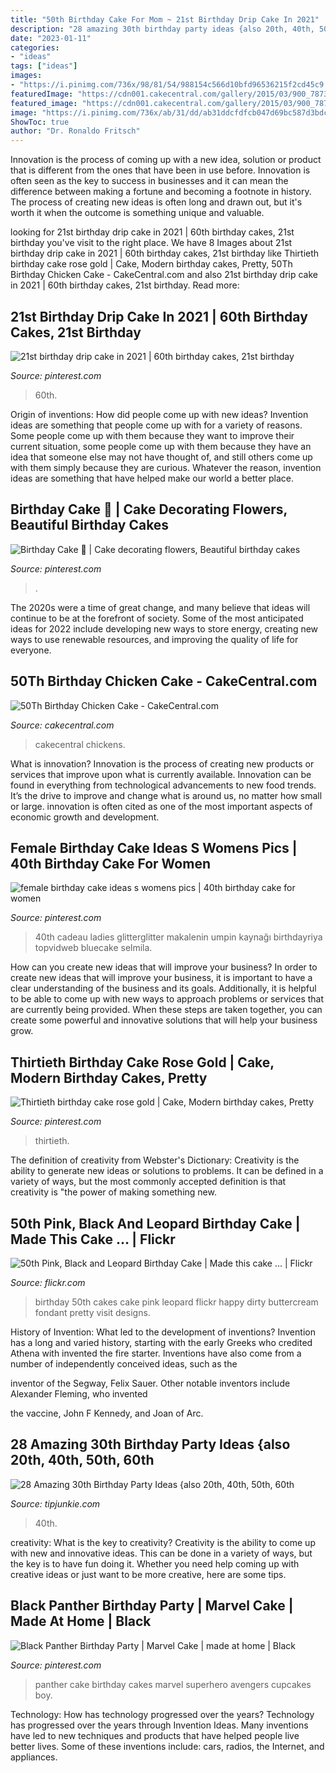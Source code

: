 ```yaml
---
title: "50th Birthday Cake For Mom ~ 21st Birthday Drip Cake In 2021"
description: "28 amazing 30th birthday party ideas {also 20th, 40th, 50th, 60th"
date: "2023-01-11"
categories:
- "ideas"
tags: ["ideas"]
images:
- "https://i.pinimg.com/736x/98/81/54/988154c566d10bfd96536215f2cd45c9.jpg"
featuredImage: "https://cdn001.cakecentral.com/gallery/2015/03/900_787313sc7O_50th-birthday-chicken-cake.jpg"
featured_image: "https://cdn001.cakecentral.com/gallery/2015/03/900_787313sc7O_50th-birthday-chicken-cake.jpg"
image: "https://i.pinimg.com/736x/ab/31/dd/ab31ddcfdfcb047d69bc587d3bdcf098.jpg"
ShowToc: true
author: "Dr. Ronaldo Fritsch"
---
```



Innovation is the process of coming up with a new idea, solution or product that is different from the ones that have been in use before. Innovation is often seen as the key to success in businesses and it can mean the difference between making a fortune and becoming a footnote in history. The process of creating new ideas is often long and drawn out, but it's worth it when the outcome is something unique and valuable.

	

		
looking for 21st birthday drip cake in 2021 | 60th birthday cakes, 21st birthday you've visit to the right place. We have 8 Images about 21st birthday drip cake in 2021 | 60th birthday cakes, 21st birthday like Thirtieth birthday cake rose gold | Cake, Modern birthday cakes, Pretty, 50Th Birthday Chicken Cake - CakeCentral.com and also 21st birthday drip cake in 2021 | 60th birthday cakes, 21st birthday. Read more:
		
    
## 21st Birthday Drip Cake In 2021 | 60th Birthday Cakes, 21st Birthday

<img loading=lazy src="https://i.pinimg.com/736x/f2/bd/43/f2bd436177cc18c45eca1631506b03a6.jpg" onerror="this.onerror=null;this.src='https://tse4.mm.bing.net/th?id=OIP.Q9UJrlBtv4_dVcTVtx69rgHaLG&amp;pid=15.1';" alt="21st birthday drip cake in 2021 | 60th birthday cakes, 21st birthday">

_Source: pinterest.com_

>60th. 

	

Origin of inventions: How did people come up with new ideas?
Invention ideas are something that people come up with for a variety of reasons. Some people come up with them because they want to improve their current situation, some people come up with them because they have an idea that someone else may not have thought of, and still others come up with them simply because they are curious. Whatever the reason, invention ideas are something that have helped make our world a better place.

    
## Birthday Cake 🎂 | Cake Decorating Flowers, Beautiful Birthday Cakes

<img loading=lazy src="https://i.pinimg.com/736x/06/9d/57/069d579ca4c2a832aaa3622d19708f3e.jpg" onerror="this.onerror=null;this.src='https://tse1.mm.bing.net/th?id=OIP.6P3T66SlKA3xOb_bvA77oQHaJ3&amp;pid=15.1';" alt="Birthday Cake 🎂 | Cake decorating flowers, Beautiful birthday cakes">

_Source: pinterest.com_

>. 

	

The 2020s were a time of great change, and many believe that ideas will continue to be at the forefront of society. Some of the most anticipated ideas for 2022 include developing new ways to store energy, creating new ways to use renewable resources, and improving the quality of life for everyone.

    
## 50Th Birthday Chicken Cake - CakeCentral.com

<img loading=lazy src="https://cdn001.cakecentral.com/gallery/2015/03/900_787313sc7O_50th-birthday-chicken-cake.jpg" onerror="this.onerror=null;this.src='https://tse1.mm.bing.net/th?id=OIP.w3GFMTV9bWKEeyfPVOESOAHaLH&amp;pid=15.1';" alt="50Th Birthday Chicken Cake - CakeCentral.com">

_Source: cakecentral.com_

>cakecentral chickens. 

	

What is innovation?
Innovation is the process of creating new products or services that improve upon what is currently available. Innovation can be found in everything from technological advancements to new food trends. It’s the drive to improve and change what is around us, no matter how small or large. innovation is often cited as one of the most important aspects of economic growth and development.

    
## Female Birthday Cake Ideas S Womens Pics | 40th Birthday Cake For Women

<img loading=lazy src="https://i.pinimg.com/736x/ee/00/9b/ee009b71d9803b878eab49fabf04cd39.jpg" onerror="this.onerror=null;this.src='https://tse3.mm.bing.net/th?id=OIP.vbyiWT_GWwh1NmkYXdUGJAHaJ4&amp;pid=15.1';" alt="female birthday cake ideas s womens pics | 40th birthday cake for women">

_Source: pinterest.com_

>40th cadeau ladies glitterglitter makalenin umpin kaynağı birthdayriya topvidweb bluecake selmila. 

	

How can you create new ideas that will improve your business?
In order to create new ideas that will improve your business, it is important to have a clear understanding of the business and its goals. Additionally, it is helpful to be able to come up with new ways to approach problems or services that are currently being provided. When these steps are taken together, you can create some powerful and innovative solutions that will help your business grow.

    
## Thirtieth Birthday Cake Rose Gold | Cake, Modern Birthday Cakes, Pretty

<img loading=lazy src="https://i.pinimg.com/736x/ab/31/dd/ab31ddcfdfcb047d69bc587d3bdcf098.jpg" onerror="this.onerror=null;this.src='https://tse4.mm.bing.net/th?id=OIP.14aSTIesyADDKtCA_AfsLwHaHa&amp;pid=15.1';" alt="Thirtieth birthday cake rose gold | Cake, Modern birthday cakes, Pretty">

_Source: pinterest.com_

>thirtieth. 

	

The definition of creativity from Webster's Dictionary:
Creativity is the ability to generate new ideas or solutions to problems. It can be defined in a variety of ways, but the most commonly accepted definition is that creativity is "the power of making something new.

    
## 50th Pink, Black And Leopard Birthday Cake | Made This Cake … | Flickr

<img loading=lazy src="https://c2.staticflickr.com/6/5154/5801430694_d5e77d6824_b.jpg" onerror="this.onerror=null;this.src='https://tse3.mm.bing.net/th?id=OIP.6Q7p5StwJjLK16hDAwz7kwHaLG&amp;pid=15.1';" alt="50th Pink, Black and Leopard Birthday Cake | Made this cake … | Flickr">

_Source: flickr.com_

>birthday 50th cakes cake pink leopard flickr happy dirty buttercream fondant pretty visit designs. 

	

History of Invention: What led to the development of inventions?
Invention has a long and varied history, starting with the early Greeks who credited Athena with invented the
fire starter. Inventions have also come from a number of independently conceived ideas, such as the

inventor of the Segway, Felix Sauer. Other notable inventors include Alexander Fleming, who invented

the vaccine, John F Kennedy, and Joan of Arc.

    
## 28 Amazing 30th Birthday Party Ideas {also 20th, 40th, 50th, 60th

<img loading=lazy src="https://cdn.tipjunkie.com/wp-content/uploads/cache/7c/36/7c36568d326abd1670f793811aac8f41.jpg" onerror="this.onerror=null;this.src='https://tse2.mm.bing.net/th?id=OIP.ZtxZvpdWYTb6Xjh8j7_KkQHaJ3&amp;pid=15.1';" alt="28 Amazing 30th Birthday Party Ideas {also 20th, 40th, 50th, 60th">

_Source: tipjunkie.com_

>40th. 

	

creativity: What is the key to creativity?
Creativity is the ability to come up with new and innovative ideas. This can be done in a variety of ways, but the key is to have fun doing it. Whether you need help coming up with creative ideas or just want to be more creative, here are some tips.

    
## Black Panther Birthday Party | Marvel Cake | Made At Home | Black

<img loading=lazy src="https://i.pinimg.com/736x/98/81/54/988154c566d10bfd96536215f2cd45c9.jpg" onerror="this.onerror=null;this.src='https://tse4.mm.bing.net/th?id=OIP.ziq6lsVB7XV4WI2OMF-UTwHaJ4&amp;pid=15.1';" alt="Black Panther Birthday Party | Marvel Cake | made at home | Black">

_Source: pinterest.com_

>panther cake birthday cakes marvel superhero avengers cupcakes boy. 

	

Technology: How has technology progressed over the years?
Technology has progressed over the years through Invention Ideas. Many inventions have led to new techniques and products that have helped people live better lives. Some of these inventions include: cars, radios, the Internet, and appliances.

